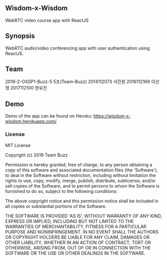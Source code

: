 ## Wisdom-x-Wisdom
WebRTC video course app with ReactJS

## Synopsis
WebRTC audio/video conferencing app with user authentication using ReactJS.

## Team
2019-2-OSSP1-Buzz-5
5조(Team-Buzz)
2014112073 서진원
2016112169 이선영
2017112100 한유진

## Demo
Demo of the app can be found on Heroku:
https://wisdom-x-wisdom.herokuapp.com/

### License

MIT License

Copyright (c) 2019 Team Buzz

Permission is hereby granted, free of charge, to any person obtaining a copy of this software and associated documentation files (the 'Software'), to deal in the Software without restriction, including without limitation the rights to use, copy, modify, merge, publish, distribute, sublicense, and/or sell copies of the Software, and to permit persons to whom the Software is furnished to do so, subject to the following conditions:

The above copyright notice and this permission notice shall be included in all copies or substantial portions of the Software.

THE SOFTWARE IS PROVIDED 'AS IS', WITHOUT WARRANTY OF ANY KIND, EXPRESS OR IMPLIED, INCLUDING BUT NOT LIMITED TO THE WARRANTIES OF MERCHANTABILITY, FITNESS FOR A PARTICULAR PURPOSE AND NONINFRINGEMENT. IN NO EVENT SHALL THE AUTHORS OR COPYRIGHT HOLDERS BE LIABLE FOR ANY CLAIM, DAMAGES OR OTHER LIABILITY, WHETHER IN AN ACTION OF CONTRACT, TORT OR OTHERWISE, ARISING FROM, OUT OF OR IN CONNECTION WITH THE SOFTWARE OR THE USE OR OTHER DEALINGS IN THE SOFTWARE.
